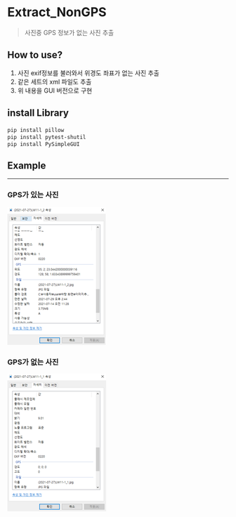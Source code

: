 # Extract_NonGPS
> 사진중 GPS 정보가 없는 사진 추출

## How to use?
1. 사진 exif정보를 불러와서 위경도 좌표가 없는 사진 추출
2. 같은 세트의 xml 파일도 추출
3. 위 내용을 GUI 버전으로 구현

## install Library
```
pip install pillow
pip install pytest-shutil
pip install PySimpleGUI
```
## Example
- - -
### GPS가 있는 사진
![GPS](Example_image/GPS.png)
### GPS가 없는 사진
![NonGPS](Example_image/NonGPS.png)
